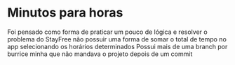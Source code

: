 # Minutos para horas


Foi pensado como forma de praticar um pouco de lógica e resolver o problema do StayFree não possuir uma forma de somar o total de tempo no app selecionando os horários determinados
Possui mais de uma branch por burrice minha que não mandava o projeto depois de um commit
